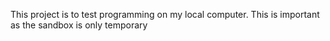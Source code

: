 This project is to test programming on my  local computer. This is important as the sandbox is only temporary
